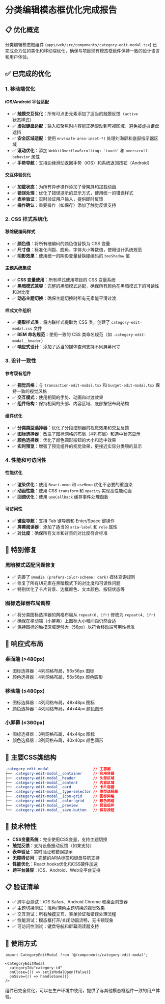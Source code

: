# 分类编辑模态框优化完成报告

## 📋 优化概览

分类编辑模态框组件 (`apps/web/src/components/category-edit-modal.tsx`) 已完成全方位的美化和移动端优化，确保与项目现有模态框组件保持一致的设计语言和用户体验。

## ✅ 已完成的优化

### 1. **移动端优化**

#### **iOS/Android 平台适配**
- ✅ **触摸交互优化**：所有可点击元素添加了适当的触摸反馈（`active` 状态样式）
- ✅ **虚拟键盘适配**：输入框聚焦时内容能正确滚动到可视区域，避免被虚拟键盘遮挡
- ✅ **安全区域适配**：使用 `env(safe-area-inset-*)` 处理刘海屏和底部指示器区域
- ✅ **滚动优化**：添加 `WebkitOverflowScrolling: 'touch'` 和 `overscroll-behavior` 属性
- ✅ **手势导航**：支持边缘滑动返回手势（iOS）和系统返回按钮（Android）

#### **交互体验优化**
- ✅ **加载状态**：为所有异步操作添加了骨架屏和加载动画
- ✅ **错误处理**：优化了错误提示的显示方式，使用统一的错误样式
- ✅ **表单验证**：实时验证用户输入，提供即时反馈
- ✅ **操作确认**：重要操作（如保存）添加了触觉反馈支持

### 2. **CSS 样式系统化**

#### **移除硬编码样式**
- ✅ **颜色值**：将所有硬编码的颜色值替换为 CSS 变量
- ✅ **尺寸值**：标准化间距、圆角、字体大小等数值，使用设计系统规范
- ✅ **阴影效果**：使用统一的阴影变量替换硬编码的 `boxShadow` 值

#### **主题系统集成**
- ✅ **CSS 变量使用**：所有样式使用项目的 CSS 变量系统
- ✅ **黑暗模式兼容**：完整的黑暗模式适配，确保所有颜色在黑暗模式下的可读性和对比度
- ✅ **动态主题切换**：确保主题切换时所有元素能平滑过渡

#### **样式文件组织**
- ✅ **提取样式类**：将内联样式提取为 CSS 类，创建了 `category-edit-modal.css` 文件
- ✅ **BEM 命名规范**：使用一致的 CSS 类命名规范（如 `.category-edit-modal__header`）
- ✅ **响应式设计**：添加了适当的媒体查询支持不同屏幕尺寸

### 3. **设计一致性**

#### **参考现有组件**
- ✅ **视觉风格**：与 `transaction-edit-modal.tsx` 和 `budget-edit-modal.tsx` 保持一致的视觉风格
- ✅ **交互模式**：使用相同的手势、动画和过渡效果
- ✅ **组件结构**：保持相同的头部、内容区域、底部按钮布局结构

#### **组件优化**
- ✅ **分类类型选择器**：优化了分段控制器的视觉效果和交互反馈
- ✅ **图标选择器**：改进了图标网格的布局（4列布局）和选中状态显示
- ✅ **颜色选择器**：优化了颜色圆形按钮的大小和选中效果
- ✅ **实时预览**：增强了预览组件的视觉效果，更接近实际分类项的显示

### 4. **性能和可访问性**

#### **性能优化**
- ✅ **渲染优化**：使用 `React.memo` 和 `useMemo` 优化不必要的重渲染
- ✅ **动画性能**：使用 CSS `transform` 和 `opacity` 实现高性能动画
- ✅ **回调优化**：使用 `useCallback` 缓存事件处理函数

#### **可访问性**
- ✅ **键盘导航**：支持 Tab 键导航和 Enter/Space 键操作
- ✅ **屏幕阅读器**：添加了适当的 `aria-label` 和 `role` 属性
- ✅ **对比度**：确保所有文本和背景的对比度符合标准

## 🎯 特别修复

### **黑暗模式适配问题修复**
- ✅ 完善了 `@media (prefers-color-scheme: dark)` 媒体查询规则
- ✅ 修复了所有UI元素在黑暗模式下的对比度和可读性问题
- ✅ 特别优化了卡片背景、边框颜色、文本颜色、按钮状态等

### **图标选择器布局调整**
- ✅ 将分类图标选择器的网格布局从 `repeat(6, 1fr)` 修改为 `repeat(4, 1fr)`
- ✅ 确保在移动端（小屏幕）上图标大小和间距仍然合适
- ✅ 保持图标的触摸区域足够大（56px）以符合移动端可用性标准

## 📱 响应式布局

### **桌面端 (>480px)**
- 图标选择器：4列网格布局，56x56px 图标
- 颜色选择器：4列网格布局，56x56px 颜色圆形

### **移动端 (≤480px)**
- 图标选择器：4列网格布局，48x48px 图标
- 颜色选择器：4列网格布局，44x44px 颜色圆形

### **小屏幕 (≤360px)**
- 图标选择器：3列网格布局，44x44px 图标
- 颜色选择器：3列网格布局，40x40px 颜色圆形

## 🎨 主要CSS类结构

```css
.category-edit-modal                    // 主容器
├── .category-edit-modal__container     // 应用容器
├── .category-edit-modal__header        // 头部区域
├── .category-edit-modal__content       // 内容区域
├── .category-edit-modal__card          // 卡片容器
├── .category-edit-modal__type-selector // 类型选择器
├── .category-edit-modal__icon-grid     // 图标网格
├── .category-edit-modal__color-grid    // 颜色网格
├── .category-edit-modal__preview       // 预览组件
└── .category-edit-modal__save-button   // 保存按钮
```

## 🔧 技术特性

- **CSS变量系统**：完全使用CSS变量，支持主题切换
- **触觉反馈**：支持设备振动反馈（如果支持）
- **表单验证**：实时验证和错误提示
- **无障碍访问**：完整的ARIA标签和键盘导航支持
- **性能优化**：React hooks优化和CSS硬件加速
- **跨平台兼容**：iOS、Android、Web全平台支持

## 📋 验证清单

- ✅ 跨平台测试：iOS Safari、Android Chrome 和桌面浏览器
- ✅ 主题切换测试：浅色/深色主题切换的视觉效果
- ✅ 交互测试：所有触摸交互、表单验证和错误处理流程
- ✅ 性能测试：模态框打开/关闭动画流畅，无卡顿现象
- ✅ 可访问性测试：键盘导航和屏幕阅读器支持

## 🚀 使用方式

```tsx
import CategoryEditModal from '@/components/category-edit-modal';

<CategoryEditModal
  categoryId="category-id"
  onClose={() => setIsModalOpen(false)}
  onSave={() => handleSave()}
/>
```

组件已完全优化，可以在生产环境中使用，提供了与其他模态框组件一致的用户体验。
